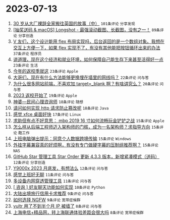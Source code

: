 # 2023-07-13

1. [30 岁从大厂裸辞全家搬往英国的故事（中）](https://www.v2ex.com/t/956323) `101条评论` `分享发现`
1. [[抽奖送码 & macOS] Longshot - 最强滚动截图、长截图，没有之一！](https://www.v2ex.com/t/956351) `89条评论` `分享创造`
1. [V 友们，这个设计能用 flex 布局实现吗，后台返回的是一个数组对象。我想在交互上方便一下，如果 flex 实现不了，有没有其他能把按钮循环出来的办法](https://www.v2ex.com/t/956387) `37条评论` `程序员`
1. [讲道理，现在这个经济和就业环境，如何保障自己能生存下来甚至活得好一点](https://www.v2ex.com/t/956374) `23条评论` `生活`
1. [今年的返校季就这](https://www.v2ex.com/t/956339) `23条评论` `Apple`
1. [大哥们，现在有什么方法能够更换埋在墙里的网线吗？](https://www.v2ex.com/t/956403) `22条评论` `问与答`
1. [为什么很多网站前端，不喜欢加 target=_blank 啊？有啥讲究么？](https://www.v2ex.com/t/956422) `20条评论` `问与答`
1. [2023 返校开始了](https://www.v2ex.com/t/956340) `19条评论` `Apple`
1. [神婆—民间心理咨询师](https://www.v2ex.com/t/956399) `18条评论` `随想`
1. [请问如何实现 http 请求防止篡改呢](https://www.v2ex.com/t/956327) `18条评论` `Java`
1. [感觉 xfce 桌面好快](https://www.v2ex.com/t/956376) `17条评论` `Linux`
1. [求助但有点不好意思： mbp 2019 16 寸如何流畅玩金铲铲之战](https://www.v2ex.com/t/956402) `15条评论` `Apple`
1. [怎么样从后端工程师迈入架构师的门槛，成为一名架构师？求指导方向](https://www.v2ex.com/t/956362) `15条评论` `酷工作`
1. [上班电脑弹出提示：同意个人数据跨境传输](https://www.v2ex.com/t/956355) `15条评论` `Windows`
1. [外挂字幕兼容真的好烦啊，有没有专门做硬字幕的压制组推荐啊？](https://www.v2ex.com/t/956344) `15条评论` `NAS`
1. [GitHub Star 管理工具 Star Order 更新 4.3.3 版本，新增紧凑模式（送码）](https://www.v2ex.com/t/956369) `12条评论` `分享创造`
1. [Y9000x 2023 月底发，有想法么](https://www.v2ex.com/t/956342) `12条评论` `问与答`
1. [感觉上班好无聊](https://www.v2ex.com/t/956367) `11条评论` `问与答`
1. [多设备内网穿透管理工具](https://www.v2ex.com/t/956366) `11条评论` `问与答`
1. [[ 咨询 ] 好友聊天功能如何实现](https://www.v2ex.com/t/956389) `10条评论` `Python`
1. [大陆出境旅行信用卡求推荐](https://www.v2ex.com/t/956432) `9条评论` `问与答`
1. [如何选择 NGFW](https://www.v2ex.com/t/956346) `9条评论` `宽带症候群`
1. [vultr 用了不到半个月 IP 被墙了](https://www.v2ex.com/t/956415) `8条评论` `问与答`
1. [上海电信+精品网，转上海联通体验差距会很大吗](https://www.v2ex.com/t/956396) `8条评论` `宽带症候群`
